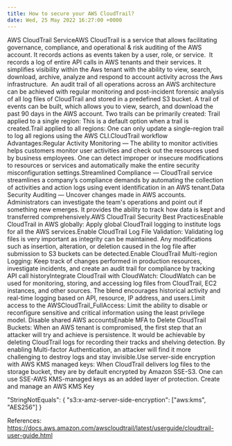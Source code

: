 ```yaml
---
title: How to secure your AWS CloudTrail?
date: Wed, 25 May 2022 16:27:00 +0000
---
```

AWS CloudTrail ServiceAWS CloudTrail is a service that allows facilitating governance, compliance, and operational & risk auditing of the AWS account. It records actions as events taken by a user, role, or service.  It records a log of entire API calls in AWS tenants and their services. It simplifies visibility within the Aws tenant with the ability to view, search, download, archive, analyze and respond to account activity across the Aws infrastructure.  An audit trail of all operations across an AWS architecture can be achieved with regular monitoring and post-incident forensic analysis of all log files of CloudTrail and stored in a predefined S3 bucket. A trail of events can be built, which allows you to view, search, and download the past 90 days in the AWS account. Two trails can be primarily created: Trail applied to a single region: This is a default option when a trail is created.Trail applied to all regions: One can only update a single-region trail to log all regions using the AWS CLI.CloudTrail workflow Advantages:Regular Activity Monitoring — The ability to monitor activities helps customers monitor user activities and check out the resources used by business employees. One can detect improper or insecure modifications to resources or services and automatically make the entire security misconfiguration settings.Streamlined Compliance — CloudTrail service streamlines a company’s compliance demands by automating the collection of activities and action logs using event identification in an AWS tenant.Data Security Auditing — Uncover changes made in AWS accounts. Administrators can investigate the team's operations and point out if something new emerges. It provides the ability to track how data is kept and transferred comprehensively.AWS CloudTrail Security Best PracticesEnable CloudTrail in AWS globally:  Apply global CloudTrail logging to institute logs for all the AWS services.Enable CloudTrail Log File Validation: Validating log files is very important as integrity can be maintained. Any modifications such as insertion, alteration, or deletion caused in the log file after submission to S3 buckets can be detected.Enable CloudTrail Multi-region Logging:  Keep track of changes performed in production resources, investigate incidents, and create an audit trail for compliance by tracking API call historyIntegrate CloudTrail with CloudWatch: CloudWatch can be used for monitoring, storing, and accessing log files from CloudTrail, EC2 instances, and other sources. The blend encourages historical activity and real-time logging based on API, resource, IP address, and users.Limit access to the AWSCloudTrail_FullAccess: Limit the ability to disable or reconfigure sensitive and critical information using the least privilege model. Disable shared AWS accountsEnable MFA to Delete CloudTrail Buckets: When an AWS tenant is compromised, the first step that an attacker will try and achieve is persistence. It would be achievable by deleting CloudTrail logs for recording their tracks and shelving detection. By enabling Multi-factor Authentication, an attacker will find it more challenging to destroy logs and stay invisible.Use server-side encryption with AWS KMS managed keys: When CloudTrail delivers log files to the storage bucket, they are by default encrypted by Amazon SSE-S3. One can use SSE-AWS KMS-managed keys as an added layer of protection. Create and manage an AWS KMS Key

"StringNotEquals": { "s3:x-amz-server-side-encryption": ["aws:kms", "AES256"] } 

References:  https://docs.aws.amazon.com/awscloudtrail/latest/userguide/cloudtrail-user-guide.html